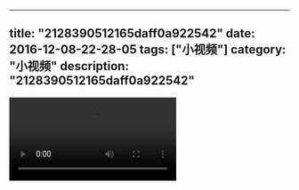 
---
title: "2128390512165daff0a922542"
date: 2016-12-08-22-28-05
tags: ["小视频"]
category: "小视频"
description: "2128390512165daff0a922542"
---
<video src="http://ohtsqip0g.bkt.clouddn.com/2128390512165daff0a922542.mp4" controls="controls"></video>
